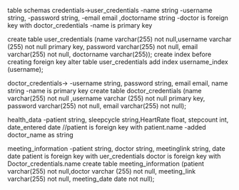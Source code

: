table schemas
credentials->user_credentials
-name string
-username string, 
-password string, 
-email email
,doctorname string
-doctor is foreign key with doctor_credentials
-name is primary key

create table user_credentials (name varchar(255) not null,username varchar (255) not null primary key, password varchar(255) not null, email varchar(255) not null, doctorname varchar(255));
create index before creating foreign key
alter table user_credentials add index username_index (username);

doctor_credentials->
-username string, password string, email email, name string
-name is primary key
create table doctor_credentials (name varchar(255) not null ,username varchar (255) not null primary key, password varchar(255) not null, email varchar(255) not null);

health_data
-patient string, sleepcycle string,HeartRate float, stepcount int, date_entered date
//patient is foreign key with patient.name
-added doctor_name as string


meeting_information
-patient string, doctor string, meetinglink string, date date
patient is foreign key with uer_credentials
doctor is foreign key with Doctor_credentials.name
create table meeting_information (patient varchar(255) not null,doctor varchar (255) not null, meeting_link varchar(255) not null, meeting_date date not null);
